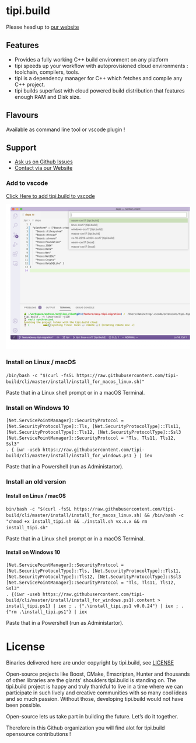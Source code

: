 
# tipi.build
Please head up to [our website](https://tipi.build)

## Features
- Provides a fully working C++ build environment on any platform
- tipi speeds up your workflow with autoprovisioned cloud environments : toolchain, compilers, tools.
- tipi is a dependency manager for C++ which fetches and compile any C++ project.
- tipi builds superfast with cloud powered build distribution that features enough RAM and Disk size.

## Flavours
Available as command line tool or vscode plugin !

## Support
* [Ask us on Github Issues](https://github.com/tipi-build/cli/issues)
* [Contact via our Website](https://tipi.build)

### Add to vscode

[Click Here to add tipi.build to vscode](https://marketplace.visualstudio.com/items?itemName=tipi.tipi-build)

![add to vscode](./tipi-build-plugin.png)

### Install on Linux / macOS 
`/bin/bash -c "$(curl -fsSL https://raw.githubusercontent.com/tipi-build/cli/master/install/install_for_macos_linux.sh)"`

Paste that in a Linux shell prompt or in a macOS Terminal.

### Install on Windows 10
```
[Net.ServicePointManager]::SecurityProtocol = [Net.SecurityProtocolType]::Tls, [Net.SecurityProtocolType]::Tls11, [Net.SecurityProtocolType]::Tls12, [Net.SecurityProtocolType]::Ssl3
[Net.ServicePointManager]::SecurityProtocol = "Tls, Tls11, Tls12, Ssl3"
. { iwr -useb https://raw.githubusercontent.com/tipi-build/cli/master/install/install_for_windows.ps1 } | iex
```

Paste that in a Powershell (run as Administartor).

### Install an old version 

#### Install on Linux / macOS 
`bin/bash -c "$(curl -fsSL https://raw.githubusercontent.com/tipi-build/cli/master/install/install_for_macos_linux.sh) && /bin/bash -c "chmod +x install_tipi.sh && ./install.sh vx.x.x && rm install_tipi.sh"`

Paste that in a Linux shell prompt or in a macOS Terminal.

#### Install on Windows 10
```
[Net.ServicePointManager]::SecurityProtocol = [Net.SecurityProtocolType]::Tls, [Net.SecurityProtocolType]::Tls11, [Net.SecurityProtocolType]::Tls12, [Net.SecurityProtocolType]::Ssl3
[Net.ServicePointManager]::SecurityProtocol = "Tls, Tls11, Tls12, Ssl3"
. {(iwr -useb https://raw.githubusercontent.com/tipi-build/cli/master/install/install_for_windows.ps1).content > install_tipi.ps1} | iex ; . {".\install_tipi.ps1 v0.0.24"} | iex ; . {"rm .\install_tipi.ps1"} | iex 
```

Paste that in a Powershell (run as Administartor).


# License
Binaries delivered here are under copyright by tipi.build, see [LICENSE](./LICENSE)

Open-source projects like Boost, CMake, Emscripten, Hunter and thousands of other libraries are the giants' shoulders tipi.build is standing on. The tipi.build project is happy and truly thankful to live in a time where we can participate in such lively and creative communities with so many cool ideas and so much passion. Without those, developing tipi.build would not have been possible.

Open-source lets us take part in building the future. Let’s do it together.

Therefore in this Github organization you will find alot for tipi.build opensource contributions !
